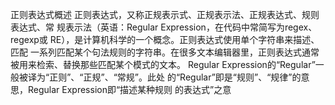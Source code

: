 正则表达式概述
正则表达式，⼜称正规表示式、正规表示法、正规表达式、规则表达式、常 规表示法（英语：Regular	Expression，在代码中常简写为regex、regexp或 RE），是计算机科学的⼀个概念。正则表达式使⽤单个字符串来描述、匹配 ⼀系列匹配某个句法规则的字符串。在很多⽂本编辑器⾥，正则表达式通常 被⽤来检索、替换那些匹配某个模式的⽂本。
Regular	Expression的“Regular”⼀般被译为“正则”、“正规”、“常规”。此处 的“Regular”即是“规则”、“规律”的意思，Regular	Expression即“描述某种规则 的表达式”之意